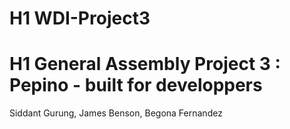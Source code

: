 # H1 WDI-Project3
 
# H1 General Assembly Project 3 : Pepino - built for developpers
Siddant Gurung, James Benson, Begona Fernandez

